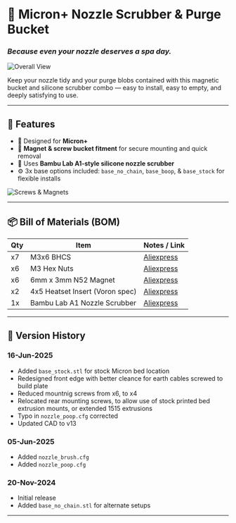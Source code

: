# 🧽 Micron+ Nozzle Scrubber & Purge Bucket  
### *Because even your nozzle deserves a spa day.*

![Overall View](https://github.com/Jadecky/Printer_Mods/blob/main/Micron%2B/Micron%2B%20Bambu%20Nozzle%20Scubber_with%20Purge%20Bucket/Images/Overall.png)

Keep your nozzle tidy and your purge blobs contained with this magnetic bucket and silicone scrubber combo — easy to install, easy to empty, and deeply satisfying to use.

---

## 🧼 Features  
- 🐜 Designed for **Micron+** 
- 🧲 **Magnet & screw bucket fitment** for secure mounting and quick removal  
- 🧽 Uses **Bambu Lab A1-style silicone nozzle scrubber**  
- ⚙️ 3x base options included: `base_no_chain`, `base_boop`, & `base_stock` for flexible installs

![Screws & Magnets](https://github.com/Jadecky/Printer_Mods/blob/main/Micron%2B/Micron%2B%20Bambu%20Nozzle%20Scubber_with%20Purge%20Bucket/Images/Screws_Magnets.png)


---

## 📦 Bill of Materials (BOM)

| Qty | Item | Notes / Link |
---|----|----
x7|M3x6 BHCS|[Aliexpress](https://s.click.aliexpress.com/e/_EuZgLr4)
x6|M3 Hex Nuts|[Aliexpress](https://s.click.aliexpress.com/e/_EwAgnb8)
x6|6mm x 3mm N52 Magnet|[Aliexpress](https://s.click.aliexpress.com/e/_EQ4GZeE)
x2|4x5 Heatset Insert (Voron spec)|[Aliexpress](https://s.click.aliexpress.com/e/_EuBQ66m)
1x|Bambu Lab A1 Nozzle Scrubber|[Aliexpress](https://s.click.aliexpress.com/e/_Ev16llx)

---

## 📅 Version History

### 16-Jun-2025
- Added `base_stock.stl` for stock Micron bed location
- Redesigned front edge with better cleance for earth cables screwed to build plate
- Reduced mountnig screws from x6, to x4
- Relocated rear mounting screws, to allow use of stock printed bed extrusion mounts, or extended 1515 extrusions
- Typo in `nozzle_poop.cfg` corrected
- Updated CAD to v13

### 05-Jun-2025
- Added `nozzle_brush.cfg`
- Added `nozzle_poop.cfg`

### 20-Nov-2024  
- Initial release  
- Added `base_no_chain.stl` for alternate setups  

---